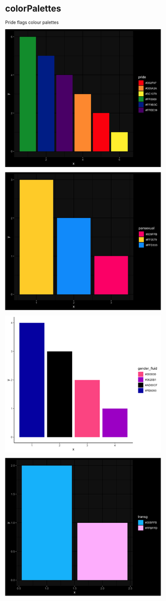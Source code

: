 
# colorPalettes


Pride flags colour palettes 


![](images/prideflag.png)


![](images/pansexualflag.png)


![](images/genderfluid.png)


![](images/transg.png)